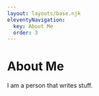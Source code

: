 ```yaml
---
layout: layouts/base.njk
eleventyNavigation:
  key: About Me
  order: 3
---
```


# About Me

I am a person that writes stuff.
